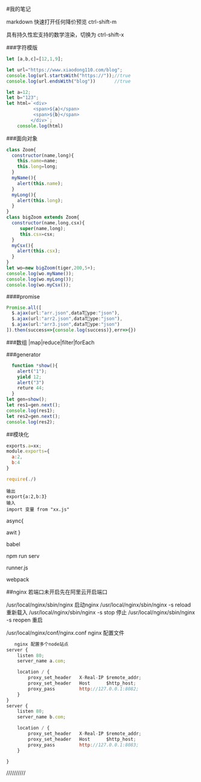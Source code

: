 #我的笔记

markdown
快速打开任何降价预览 ctrl-shift-m

具有持久性宏支持的数学渲染，切换为 ctrl-shift-x

###字符模版

```javascript
let [a,b,c]=[12,1,9];

let url="https://www.xiaodong110.com/blog";
console.log(url.startsWith("https://"));//true
console.log(url.endsWith("blog"))       //true

let a=12;
let b="123";
let html=`<div>
          <span>${a}</span>
          <span>${b}</span>  
         </div>`;
    console.log(html)
```
###面向对象
```javascript
class Zoom{
  constructor(name,long){
    this.name=name;
    this.long=long;
  }
  myName(){
    alert(this.name);
  }
  myLong(){
    alert(this.long);
  }
}
class bigZoom extends Zoom{
  constructor(name,long,csx){
     super(name,long);
     this.csx=csx;
  }
  myCsx(){
    alert(this.csx);
  }
}
let wo=new bigZoom(tiger,200,5+);
console.log(wo.myName());
console.log(wo.myLong());
console.log(wo.myCsx());
```
####promise
```javascript
Promise.all([
  $.ajax(url:"arr.json",dataType:"json"),
  $.ajax(url:"arr2.json",dataType:"json"),
  $.ajax(url:"arr3.json",dataType:"json")
]).then(success=>{console.log(success)},err=>{})
```
###数组
|map|reduce|filter|forEach

###generator
```javascript
  function *show(){
    alert("1");
    yield 12;
    alert("3")
    reture 44;
  }
let gen=show();
let res1=gen.next();
console.log(res1);
let res2=gen.next();
console.log(res2);

```

##模块化

```javascript nodejs
exports.a=xx;
module.exports={
  a:2,
  b:4
}

require(./)
```
```es6
输出
export{a:2,b:3}
输入
import 变量 from "xx.js"
```


async{

  awit
}


babel

npm run serv


runner.js


webpack



##nginx
若端口未开启先在阿里云开启端口

/usr/local/nginx/sbin/nginx  启动nginx
/usr/local/nginx/sbin/nginx -s reload  重新载入
/usr/local/nginx/sbin/nginx -s stop 停止
/usr/local/nginx/sbin/nginx -s reopen  重启

/usr/local/nginx/conf/nginx.conf  nginx 配置文件
```javascript
   nginx 配置多个node站点
server {
    listen 80;
    server_name a.com;

    location / {
        proxy_set_header   X-Real-IP $remote_addr;
        proxy_set_header   Host      $http_host;
        proxy_pass         http://127.0.0.1:8082;
    }
}
server {
    listen 80;
    server_name b.com;

    location / {
        proxy_set_header   X-Real-IP $remote_addr;
        proxy_set_header   Host      $http_host;
        proxy_pass         http://127.0.0.1:8083;
    }

}

```


















//////////

